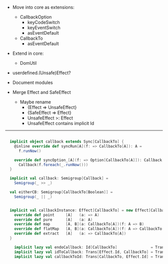 * Move into core as extensions:
  * CallbackOption
    * keyCodeSwitch
    * keyEventSwitch
    * asEventDefault
  * CallbackTo
    * asEventDefault

* Extend in core:
  * DomUtil

* userdefined.(Unsafe)Effect?

* Document modules

* Merge Effect and SafeEffect
  * Maybe rename
    * {Effect => UnsafeEffect}
    * {SafeEffect => Effect}
    * UnsafeEffect >: Effect
    * UnsafeEffect contains implicit Id

---------------------------------------------------------------------------------------------------------

```scala

  implicit object callback extends Sync[CallbackTo] {
    @inline override def syncRun[A](f: => CallbackTo[A]): A =
      f.runNow()

    override def syncOption_[A](f: => Option[CallbackTo[A]]): Callback =
      Callback(f.foreach(_.runNow()))
  }

  implicit val callback: Semigroup[Callback] =
    Semigroup(_ >> _)

  val eitherCB: Semigroup[CallbackTo[Boolean]] =
    Semigroup(_ || _)


  implicit val callbackInstance: Effect[CallbackTo] = new Effect[CallbackTo] {
    override def point     [A]   (a: => A)                                 = CallbackTo(a)
    override def pure      [A]   (a: A)                                    = CallbackTo.pure(a)
    override def map       [A, B](a: CallbackTo[A])(f: A => B)             = a map f
    override def flatMap   [A, B](a: CallbackTo[A])(f: A => CallbackTo[B]) = a flatMap f
    override def extract   [A]   (a: => CallbackTo[A])                     = a.toScalaFn
  }

    implicit lazy val endoCallback: Id[CallbackTo]               = Trans.id[CallbackTo]
    implicit lazy val idToCallback: Trans[Effect.Id, CallbackTo] = Trans[Effect.Id, CallbackTo]
    implicit lazy val callbackToId: Trans[CallbackTo, Effect.Id] = Trans[CallbackTo, Effect.Id]

```